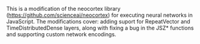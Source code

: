 This is a modification of the neocortex library
(https://github.com/scienceai/neocortex) for executing neural networks in
JavaScript. The modifications cover: adding suport for RepeatVector and
TimeDistributedDense layers, along with fixing a bug in the JSZ* functions and
supporting custom network encodings.

